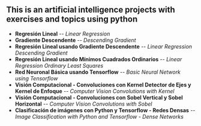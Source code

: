 ## This is an artificial intelligence projects with exercises and topics using python

- **Regresión Lineal** -- _Linear Regression_
- **Gradiente Descendente** -- _Descending Gradient_
- **Regresión Lineal usando Gradiente Descendente** -- _Linear Regression Descending Gradient_
- **Regresión Lineal usando Mínimos Cuadrados Ordinarios** -- _Linear Regression Ordinary Least Squares_
- **Red Neuronal Básica usando Tensorflow** -- _Basic Neural Network using Tensorflow_
- **Visión Computacional - Convoluciones con Kernel Detector de Ejes y Kernel de Enfoque** -- _Computer Vision Convolutions with Kernel_
- **Visión Computacional - Convoluciones con Sobel Vertical y Sobel Horizontal** -- _Computer Vision Convolutions with Sobel_
- **Clasificación de imágenes con Python y Tensorflow - Redes Densas** -- _Image Classification with Python and Tensorflow - Dense Networks_
